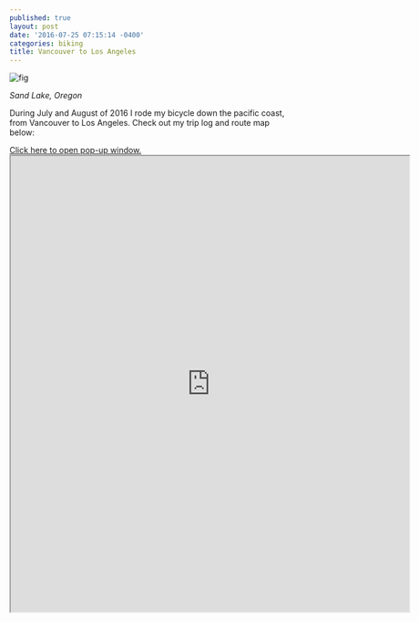 ```yaml
---
published: true
layout: post
date: '2016-07-25 07:15:14 -0400'
categories: biking
title: Vancouver to Los Angeles
---
```

![fig](http://i.imgur.com/r6PIoEA.jpg)

*Sand Lake, Oregon*

During July and August of 2016 I rode my bicycle down the pacific coast, from Vancouver to Los Angeles. Check out my trip log and route map below:

<script src='//trackmytour.com/static/embed/tmt.js'></script><a href='//trackmytour.com/TJQt0' class='iframe trackmytour'>Click here to open pop-up window.</a>


<iframe src="https://trackmytour.com/TJQt0" width="700" height="800" align="middle"></iframe>
<br>
